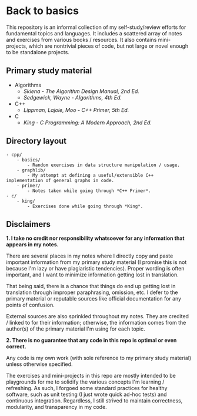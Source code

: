 # Back to basics

This repository is an informal collection of my self-study/review efforts for fundamental topics and languages. It includes a scattered array of notes and exercises from various books / resources. It also contains mini-projects, which are nontrivial pieces of code, but not large or novel enough to be standalone projects.

## Primary study material

- Algorithms
    - *Skiena - The Algorithm Design Manual, 2nd Ed.*
    - *Sedgewick, Wayne - Algorithms, 4th Ed.*
- C++
    - *Lippman, Lajoie, Moo - C++ Primer, 5th Ed.*
- C
    - *King - C Programming: A Modern Approach, 2nd Ed.*

## Directory layout

```
- cpp/
    - basics/
        - Random exercises in data structure manipulation / usage.
    - graphlib/
        - My attempt at defining a useful/extensible C++ implementation of general graphs in code.
    - primer/
        - Notes taken while going through *C++ Primer*.
- c/
    - king/
        - Exercises done while going through *King*.
```

## Disclaimers

**1. I take no credit nor responsibility whatsoever for any information that appears in my notes.**

There are several places in my notes where I directly copy and paste important information from my primary study material (I promise this is not because I'm lazy or have plagiaristic tendencies). Proper wording is often important, and I want to minimize information getting lost in translation. 

That being said, there is a chance that things do end up getting lost in translation through improper paraphrasing, omission, etc. I defer to the primary material or reputable sources like official documentation for any points of confusion.

External sources are also sprinkled throughout my notes. They are credited / linked to for their information; otherwise, the information comes from the author(s) of the primary material I'm using for each topic.

**2. There is no guarantee that any code in this repo is optimal or even correct.**

Any code is my own work (with sole reference to my primary study material) unless otherwise specified.

The exercises and mini-projects in this repo are mostly intended to be playgrounds for me to solidify the various concepts I'm learning / refreshing. As such, I forgoed some standard practices for healthy software, such as unit testing (I just wrote quick ad-hoc tests) and continuous integration. Regardless, I still strived to maintain correctness, modularity, and transparency in my code.
